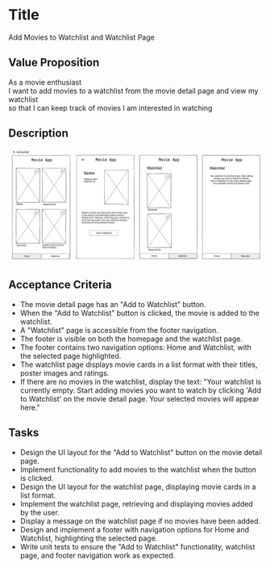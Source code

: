 # Title

Add Movies to Watchlist and Watchlist Page

## Value Proposition

As a movie enthusiast <br>
I want to add movies to a watchlist from the movie detail page and view my watchlist <br>
so that I can keep track of movies I am interested in watching<br>

## Description

![wireframe](./assets/scribble-watchlist.png)

## Acceptance Criteria

- The movie detail page has an "Add to Watchlist" button.
- When the "Add to Watchlist" button is clicked, the movie is added to the watchlist.
- A "Watchlist" page is accessible from the footer navigation.
- The footer is visible on both the homepage and the watchlist page.
- The footer contains two navigation options: Home and Watchlist, with the selected page highlighted.
- The watchlist page displays movie cards in a list format with their titles, poster images and ratings.
- If there are no movies in the watchlist, display the text: "Your watchlist is currently empty. Start adding movies you want to watch by clicking 'Add to Watchlist' on the movie detail page. Your selected movies will appear here."

## Tasks

- Design the UI layout for the "Add to Watchlist" button on the movie detail page.
- Implement functionality to add movies to the watchlist when the button is clicked.
- Design the UI layout for the watchlist page, displaying movie cards in a list format.
- Implement the watchlist page, retrieving and displaying movies added by the user.
- Display a message on the watchlist page if no movies have been added.
- Design and implement a footer with navigation options for Home and Watchlist, highlighting the selected page.
- Write unit tests to ensure the "Add to Watchlist" functionality, watchlist page, and footer navigation work as expected.
